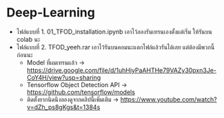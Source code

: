 # Deep-Learning

- ไฟล์แบบที่ 1. 01_TFOD_installation.ipynb เอาไว้ลองรันเทรนเองตั้งแต่เริ่ม ให้รันบน colab นะ
- ไฟล์แบบที่ 2. TFOD_yeeh.rar เอาไว้รันบนคอมนะแตกไฟล์แล้วรันได้เลย แต่ต้องมีพวกนี้ก่อนนะ
  - Model ที่ผมเทรนแล้ว -> https://drive.google.com/file/d/1uhHiyPaAHTHe79VAZy30pxn3Je-CoY4H/view?usp=sharing
  - Tensorflow Object Detection API -> https://github.com/tensorflow/models
  - ติดตั้งยากนิดนึงลองดูจากคลิปนี้เพิ่มเติม -> https://www.youtube.com/watch?v=dZh_ps8gKgs&t=1384s
